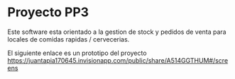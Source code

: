 # Proyecto PP3
Este software esta orientado a la gestion de stock y pedidos de venta para locales de comidas rapidas / cervecerias. 

El siguiente enlace es un prototipo del proyecto  https://juantapia170645.invisionapp.com/public/share/A514GGTHUM#/screens
